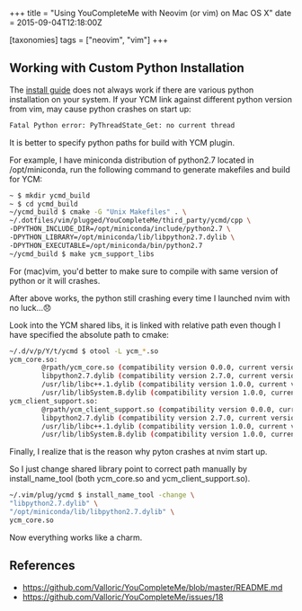 +++
title = "Using YouCompleteMe with Neovim (or vim) on Mac OS X"
date = 2015-09-04T12:18:00Z

[taxonomies]
tags = ["neovim", "vim"]
+++

## Working with Custom Python Installation

The [install guide][ycm-readme] does not always work if there are various python installation on your system.
If your YCM link against different python version from vim, may cause python crashes on start up:

```sh
Fatal Python error: PyThreadState_Get: no current thread
```

It is better to specify python paths for build with YCM plugin.

For example, I have miniconda distribution of python2.7 located in /opt/miniconda,
run the following command to generate makefiles and build for YCM:

```sh
~ $ mkdir ycmd_build
~ $ cd ycmd_build
~/ycmd_build $ cmake -G "Unix Makefiles" . \
~/.dotfiles/vim/plugged/YouCompleteMe/third_party/ycmd/cpp \
-DPYTHON_INCLUDE_DIR=/opt/miniconda/include/python2.7 \
-DPYTHON_LIBRARY=/opt/miniconda/lib/libpython2.7.dylib \
-DPYTHON_EXECUTABLE=/opt/miniconda/bin/python2.7
~/ycmd_build $ make ycm_support_libs
```

For (mac)vim, you'd better to make sure to compile with same version of python or it will crashes.

After above works, the python still crashing every time I launched nvim with no luck...😞

Look into the YCM shared libs, it is linked with relative path
even though I have specified the absolute path to cmake:

```sh
~/.d/v/p/Y/t/ycmd $ otool -L ycm_*.so
ycm_core.so:
        @rpath/ycm_core.so (compatibility version 0.0.0, current version 0.0.0)
        libpython2.7.dylib (compatibility version 2.7.0, current version 2.7.0)
        /usr/lib/libc++.1.dylib (compatibility version 1.0.0, current version 120.1.0)
        /usr/lib/libSystem.B.dylib (compatibility version 1.0.0, current version 1225.0.0)
ycm_client_support.so:
        @rpath/ycm_client_support.so (compatibility version 0.0.0, current version 0.0.0)
        libpython2.7.dylib (compatibility version 2.7.0, current version 2.7.0)
        /usr/lib/libc++.1.dylib (compatibility version 1.0.0, current version 120.1.0)
        /usr/lib/libSystem.B.dylib (compatibility version 1.0.0, current version 1225.0.0)
```

Finally, I realize that is the reason why pyton crashes at nvim start up.

So I just change shared library point to correct path manually by install\_name\_tool
(both ycm\_core.so and ycm\_client\_support.so).

```sh
~/.vim/plug/ycmd $ install_name_tool -change \
"libpython2.7.dylib" \
"/opt/miniconda/lib/libpython2.7.dylib" \
ycm_core.so
```

Now everything works like a charm.

## References
* <https://github.com/Valloric/YouCompleteMe/blob/master/README.md>
* <https://github.com/Valloric/YouCompleteMe/issues/18>

[ycm-readme]: https://github.com/Valloric/YouCompleteMe/blob/master/README.md
